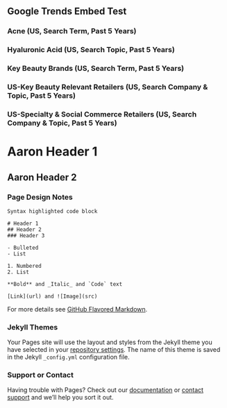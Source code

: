 ## Google Trends Embed Test

### Acne (US, Search Term, Past 5 Years)

<script type="text/javascript" src="https://ssl.gstatic.com/trends_nrtr/1754_RC01/embed_loader.js"></script> <script type="text/javascript"> trends.embed.renderExploreWidget("TIMESERIES", {"comparisonItem":[{"keyword":"Acne","geo":"US","time":"today 5-y"}],"category":0,"property":""}, {"exploreQuery":"date=today%205-y&geo=US&q=Acne","guestPath":"https://trends.google.com:443/trends/embed/"}); </script> 

### Hyaluronic Acid (US, Search Topic, Past 5 Years)

<script type="text/javascript" src="https://ssl.gstatic.com/trends_nrtr/1754_RC01/embed_loader.js"></script> <script type="text/javascript"> trends.embed.renderExploreWidget("TIMESERIES", {"comparisonItem":[{"keyword":"/m/04ldlf","geo":"US","time":"today 5-y"}],"category":0,"property":""}, {"exploreQuery":"date=today%205-y&geo=US&q=%2Fm%2F04ldlf","guestPath":"https://trends.google.com:443/trends/embed/"}); </script> 

### Key Beauty Brands (US, Search Term, Past 5 Years)

<script type="text/javascript" src="https://ssl.gstatic.com/trends_nrtr/1754_RC01/embed_loader.js"></script> <script type="text/javascript"> trends.embed.renderExploreWidget("TIMESERIES", {"comparisonItem":[{"keyword":"Neutrogena","geo":"US","time":"today 5-y"},{"keyword":"Olay","geo":"US","time":"today 5-y"},{"keyword":"Cetaphil","geo":"US","time":"today 5-y"},{"keyword":"Cerave","geo":"US","time":"today 5-y"},{"keyword":"Aveeno","geo":"US","time":"today 5-y"}],"category":0,"property":""}, {"exploreQuery":"date=today%205-y&geo=US&q=Neutrogena,Olay,Cetaphil,Cerave,Aveeno","guestPath":"https://trends.google.com:443/trends/embed/"}); </script> 

### US-Key Beauty Relevant Retailers (US, Search Company & Topic, Past 5 Years)
<script type="text/javascript" src="https://ssl.gstatic.com/trends_nrtr/1754_RC01/embed_loader.js"></script> <script type="text/javascript"> trends.embed.renderExploreWidget("TIMESERIES", {"comparisonItem":[{"keyword":"/m/0841v","geo":"US","time":"today 5-y"},{"keyword":"/m/01b39j","geo":"US","time":"today 5-y"},{"keyword":"/m/02rx13","geo":"US","time":"today 5-y"},{"keyword":"/m/03p3r21","geo":"US","time":"today 5-y"},{"keyword":"/m/05nn45","geo":"US","time":"today 5-y"}],"category":0,"property":""}, {"exploreQuery":"date=today%205-y&geo=US&q=%2Fm%2F0841v,%2Fm%2F01b39j,%2Fm%2F02rx13,%2Fm%2F03p3r21,%2Fm%2F05nn45","guestPath":"https://trends.google.com:443/trends/embed/"}); </script> 


### US-Specialty & Social Commerce Retailers (US, Search Company & Topic, Past 5 Years)
<script type="text/javascript" src="https://ssl.gstatic.com/trends_nrtr/1754_RC01/embed_loader.js"></script> <script type="text/javascript"> trends.embed.renderExploreWidget("TIMESERIES", {"comparisonItem":[{"keyword":"/m/05nn45","geo":"US","time":"today 5-y"},{"keyword":"/m/03p3r21","geo":"US","time":"today 5-y"},{"keyword":"/g/11b6sf6dxk","geo":"US","time":"today 5-y"},{"keyword":"/m/05d8vj","geo":"US","time":"today 5-y"},{"keyword":"/g/11c2nhntly","geo":"US","time":"today 5-y"}],"category":0,"property":""}, {"exploreQuery":"date=today%205-y&geo=US&q=%2Fm%2F05nn45,%2Fm%2F03p3r21,%2Fg%2F11b6sf6dxk,%2Fm%2F05d8vj,%2Fg%2F11c2nhntly","guestPath":"https://trends.google.com:443/trends/embed/"}); </script> 


# Aaron Header 1
## Aaron Header 2
### Page Design Notes

```Page Design Notes
Syntax highlighted code block

# Header 1
## Header 2
### Header 3

- Bulleted
- List

1. Numbered
2. List

**Bold** and _Italic_ and `Code` text

[Link](url) and ![Image](src)
```

For more details see [GitHub Flavored Markdown](https://guides.github.com/features/mastering-markdown/).

### Jekyll Themes

Your Pages site will use the layout and styles from the Jekyll theme you have selected in your [repository settings](https://github.com/aaronschenck/Beauty-Insights/settings). The name of this theme is saved in the Jekyll `_config.yml` configuration file.

### Support or Contact

Having trouble with Pages? Check out our [documentation](https://help.github.com/categories/github-pages-basics/) or [contact support](https://github.com/contact) and we’ll help you sort it out.
